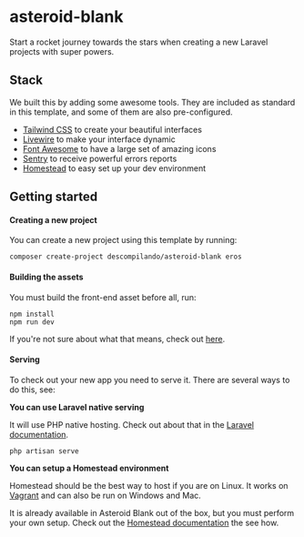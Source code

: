 # asteroid-blank

Start a rocket journey towards the stars when creating a new Laravel projects with super powers.

## Stack

We built this by adding some awesome tools.
They are included as standard in this template, and some of them are also pre-configured.

- [Tailwind CSS](https://tailwindcss.com) to create your beautiful interfaces
- [Livewire](https://laravel-livewire.com) to make your interface dynamic
- [Font Awesome](https://fontawesome.com) to have a large set of amazing icons
- [Sentry](https://sentry.io) to receive powerful errors reports
- [Homestead](https://laravel.com/docs/master/homestead) to easy set up your dev environment

## Getting started

#### Creating a new project

You can create a new project using this template by running:

```shell
composer create-project descompilando/asteroid-blank eros
```

#### Building the assets

You must build the front-end asset before all, run:

```shell
npm install
npm run dev 
```

If you're not sure about what that means, check out [here](https://laravel.com/docs/8.x/mix). 

#### Serving

To check out your new app you need to serve it. 
There are several ways to do this, see:

**You can use Laravel native serving**

It will use PHP native hosting. 
Check out about that in the [Laravel documentation](https://laravel.com/docs/8.x/installation#installing-laravel).

```shell
php artisan serve
```

**You can setup a Homestead environment**

Homestead should be the best way to host if you are on Linux. 
It works on [Vagrant](https://www.vagrantup.com/) and can also be run on Windows and Mac.

It is already available in Asteroid Blank out of the box, but you must perform your own setup.
Check out the [Homestead documentation](https://laravel.com/docs/8.x/homestead#per-project-installation) the see how.
